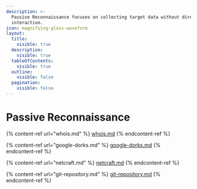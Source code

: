 ```yaml
---
description: >-
  Passive Reconnaissance focuses on collecting target data without direct
  interaction.
icon: magnifying-glass-waveform
layout:
  title:
    visible: true
  description:
    visible: true
  tableOfContents:
    visible: true
  outline:
    visible: false
  pagination:
    visible: false
---
```


# Passive Reconnaissance

{% content-ref url="whois.md" %}
[whois.md](whois.md)
{% endcontent-ref %}

{% content-ref url="google-dorks.md" %}
[google-dorks.md](google-dorks.md)
{% endcontent-ref %}

{% content-ref url="netcraft.md" %}
[netcraft.md](netcraft.md)
{% endcontent-ref %}

{% content-ref url="git-repository.md" %}
[git-repository.md](git-repository.md)
{% endcontent-ref %}
